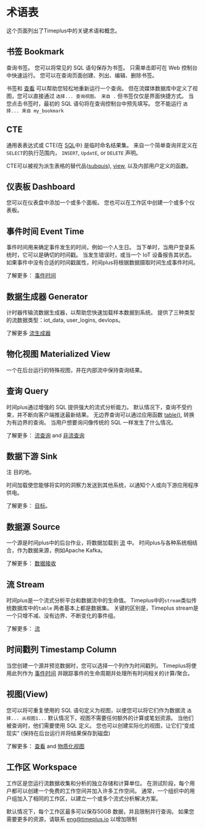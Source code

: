 # 术语表

这个页面列出了Timeplus中的关键术语和概念。

## 书签 Bookmark

查询书签。 您可以将常见的 SQL 语句保存为书签。 只需单击即可在 Web 控制台中快速运行。 您可以在查询页面创建、列出、编辑、删除书签。

书签和 [查看](#view) 可以帮助您轻松地重新运行一个查询。 但在流媒体数据库中定义了视图，您可以直接通过 `选择... 查询视图。 来自 .` 但书签仅仅是界面快捷方式。 当您点击书签时，最初的 SQL 语句将在查询控制台中预先填写。 您不能运行 `选择... 来自 my_bookmark`



## CTE

通用表表达式或 CTE(在 [SQL](https://en.wikipedia.org/wiki/SQL)中) 是临时命名结果集。 来自一个简单查询并定义在 `SELECT`的执行范围内， `INSERT`, `UpdatE`, or `DELETE` 声明。

CTE可以被视为派生表格的替代品([subquis](https://en.wikipedia.org/wiki/Subquery)), [view](https://en.wikipedia.org/wiki/View_(database)), 以及内部用户定义的函数。

## 仪表板 Dashboard

您可以在仪表盘中添加一个或多个面板。 您也可以在工作区中创建一个或多个仪表板。

## 事件时间 Event Time

事件时间用来确定事件发生的时间，例如一个人生日。 当下单时，当用户登录系统时，它可以是确切的时间戳。 当发生错误时，或当一个 IoT 设备报告其状态。 如果事件中没有合适的时间戳属性，时间plus将根据数据摄取时间生成事件时间。

了解更多： [事件时间](eventtime)

## 数据生成器 Generator

计时器传输流数据生成器，以帮助您快速加载样本数据到系统。 提供了三种类型的流数据类型：iot_data, user_logins, devlops。

了解更多 [流生成器](stream-generator)

## 物化视图 Materialized View

一个在后台运行的特殊视图，并在内部流中保持查询结果。

## 查询 Query

时间plus通过增强的 SQL 提供强大的流式分析能力。 默认情况下，查询不受约束，并不断向客户端推送最新结果。 无边界查询可以通过应用函数 [table()](functions#table), 转换为有边界的查询。 当用户想要询问像传统的 SQL 一样发生了什么情况。

了解更多： [流查询](stream-query) and [非流查询](history)

## 数据下游 Sink

注 目的地。

时间加载使您能够将实时的洞察力发送到其他系统，以通知个人或向下游应用程序供电。

了解更多： [目标](destination)。

## 数据源 Source

一个源是时间plus中的后台作业，将数据加载到 [流](#stream) 中。 时间plus与各种系统相结合，作为数据来源，例如Apache Kafka。

了解更多： [数据接收](http://localhost:3030/docs/ingestion)

## 流 Stream

时间plus是一个流式分析平台和数据流中的生命值。 Timeplus中的`stream`类似传统数据库中的`table` 两者基本上都是数据集。 关键的区别是，Timeplus stream是一个只增不减、没有边界、不断变化的事件组。

了解更多： [流](working-with-streams)

## 时间戳列 Timestamp Column

当您创建一个源并预览数据时，您可以选择一个列作为时间戳列。 Timeplus将使用此列作为 [事件时间](#event_time) 并跟踪事件的生命周期并处理所有时间相关的计算/聚合。

## 视图(View)

您可以将可重复使用的 SQL 语句定义为视图，以便您可以将它们作为数据流 `选择... 从视图1...` 默认情况下，视图不需要任何额外的计算或笔划资源。 当他们被查询时，他们需要使用 SQL 定义。 您也可以创建实际化的视图，让它们“变成现实” (保持在后台运行并将结果保存到磁盘)

了解更多： [查看](view) and [物质化视图](view#m_view)

## 工作区 Workspace

工作区是您运行流数据收集和分析的独立存储和计算单位。 在测试阶段，每个用户都可以创建一个免费的工作空间并加入许多工作空间。 通常，一个组织中的用户组加入了相同的工作区，以建立一个或多个流式分析解决方案。

默认情况下，每个工作区最多可以保存50GB 数据，并且限制并行查询。 如果您需要更多的资源，请联系 eng@timeplus.io 以增加限制